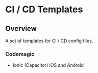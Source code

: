 # CI / CD Templates

## Overview

A set of templates for CI / CD config files.

### Codemagic

- Ionic (Capacitor) iOS and Android
